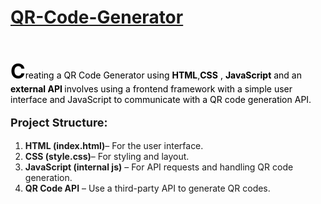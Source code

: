 <h1><a href="https://akshat0502.github.io/QR-Code-Generator/">QR-Code-Generator</a></h1>
    <br>
    <p style="color: black;"><b style="font-size: xx-large;">C</b>reating a QR Code Generator using <b>HTML</b>,<b>CSS</b> , <b> JavaScript</b> and an <b>external API </b> involves using a frontend framework with a simple user interface and JavaScript to communicate with a QR code generation API.
    </p>
    <p>
        <p style="font-size: large; "><b>Project Structure:</b></p>
        <ol>
            <li><b>HTML (index.html)</b>– For the user interface.</li>
            <li><b>CSS (style.css)</b>– For styling and layout.</li>
            <li><b>JavaScript (internal js)</b>  – For API requests and handling QR code generation.</li>
            <li><b>QR Code API</b> – Use a third-party API to generate QR codes.</li>
        </ol>
    </p>
